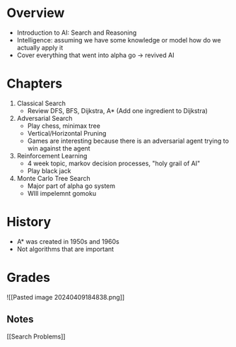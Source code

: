 # Overview
- Introduction to AI: Search and Reasoning
- Intelligence: assuming we have some knowledge or model how do we actually apply it
- Cover everything that went into alpha go -> revived AI

# Chapters
1. Classical Search
	- Review DFS, BFS, Dijkstra, A* (Add one ingredient to Dijkstra)
2. Adversarial Search
	- Play chess, minimax tree
	- Vertical/Horizontal Pruning
	- Games are interesting because there is an adversarial agent trying to win against the agent
1. Reinforcement Learning
	- 4 week topic, markov decision processes, "holy grail of AI"
	- Play black jack
2. Monte Carlo Tree Search
	- Major part of alpha go system
	- WIll impelemnt gomoku

# History
- A* was created in 1950s and 1960s
- Not algorithms that are important

# Grades
![[Pasted image 20240409184838.png]]

## Notes
[[Search Problems]]
